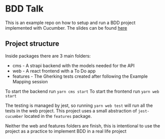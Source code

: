 # BDD Talk

This is an example repo on how to setup and run a BDD project implemented with Cucumber. The slides can be found [here](https://miro.com/app/board/uXjVOR-87yU=/?share_link_id=741780034590)

## Project structure

Inside packages there are 3 main folders:

- cms - A strapi backend with the models needed for the API
- web - A react frontend with a To Do app
- features - The Gherking tests created after following the Example Mapping session

To start the backend run `yarn cms start`
To start the frontend run `yarn web start`

The testing is managed by jest, so running `yarn web test` will run all the tests in the web project. This project uses a small abstraction of `jest-cucumber` located in the `features` package.

Neither the web and features folders are finish, this is intentional to use the project as a practice to implement BDD in a real life project
